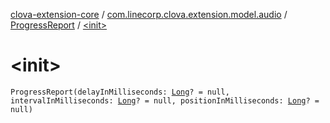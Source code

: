 [clova-extension-core](../../index.md) / [com.linecorp.clova.extension.model.audio](../index.md) / [ProgressReport](index.md) / [&lt;init&gt;](./-init-.md)

# &lt;init&gt;

`ProgressReport(delayInMilliseconds: `[`Long`](https://kotlinlang.org/api/latest/jvm/stdlib/kotlin/-long/index.html)`? = null, intervalInMilliseconds: `[`Long`](https://kotlinlang.org/api/latest/jvm/stdlib/kotlin/-long/index.html)`? = null, positionInMilliseconds: `[`Long`](https://kotlinlang.org/api/latest/jvm/stdlib/kotlin/-long/index.html)`? = null)`